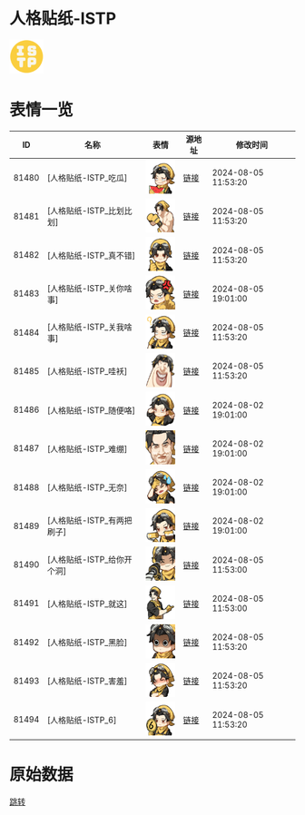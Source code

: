 # 人格贴纸-ISTP

<img src="./cover.png" height="60" alt="cover" />

# 表情一览

|ID|名称|表情|源地址|修改时间|
|----|----|----|----|----|
|81480|[人格贴纸-ISTP_吃瓜]|<img src="./pic/081480_%5B人格贴纸-ISTP_吃瓜%5D.png" height="60" alt="吃瓜"/>|[链接](https://i0.hdslb.com/bfs/garb/76f65c18482b9390918dceebcab8d74ff30641d4.png)|2024-08-05 11:53:20|
|81481|[人格贴纸-ISTP_比划比划]|<img src="./pic/081481_%5B人格贴纸-ISTP_比划比划%5D.png" height="60" alt="比划比划"/>|[链接](https://i0.hdslb.com/bfs/garb/deb1b97308d49571f4ca12baa1a24b40cafc7d88.png)|2024-08-05 11:53:20|
|81482|[人格贴纸-ISTP_真不错]|<img src="./pic/081482_%5B人格贴纸-ISTP_真不错%5D.png" height="60" alt="真不错"/>|[链接](https://i0.hdslb.com/bfs/garb/d735b8a62ae36260ed2093f8f9c24dfbc6802fb7.png)|2024-08-05 11:53:20|
|81483|[人格贴纸-ISTP_关你啥事]|<img src="./pic/081483_%5B人格贴纸-ISTP_关你啥事%5D.png" height="60" alt="关你啥事"/>|[链接](https://i0.hdslb.com/bfs/garb/c5c7272ece292ab08b2fd5b24aff14a249e8f0a4.png)|2024-08-05 19:01:00|
|81484|[人格贴纸-ISTP_关我啥事]|<img src="./pic/081484_%5B人格贴纸-ISTP_关我啥事%5D.png" height="60" alt="关我啥事"/>|[链接](https://i0.hdslb.com/bfs/garb/b3e723ddcfc31ac56e5358474f2afc025467475f.png)|2024-08-05 11:53:20|
|81485|[人格贴纸-ISTP_哇袄]|<img src="./pic/081485_%5B人格贴纸-ISTP_哇袄%5D.png" height="60" alt="哇袄"/>|[链接](https://i0.hdslb.com/bfs/garb/f46d50d98f93786229a8fcebb094ea68aa1dadf4.png)|2024-08-05 11:53:20|
|81486|[人格贴纸-ISTP_随便咯]|<img src="./pic/081486_%5B人格贴纸-ISTP_随便咯%5D.png" height="60" alt="随便咯"/>|[链接](https://i0.hdslb.com/bfs/garb/0c910cdcb47bec43b58fc50bacccaa9e9144ea84.png)|2024-08-02 19:01:00|
|81487|[人格贴纸-ISTP_难绷]|<img src="./pic/081487_%5B人格贴纸-ISTP_难绷%5D.png" height="60" alt="难绷"/>|[链接](https://i0.hdslb.com/bfs/garb/b125018bb2d7163cb7cc31d9429e2efe4a1bd618.png)|2024-08-02 19:01:00|
|81488|[人格贴纸-ISTP_无奈]|<img src="./pic/081488_%5B人格贴纸-ISTP_无奈%5D.png" height="60" alt="无奈"/>|[链接](https://i0.hdslb.com/bfs/garb/97d8c5573a2725e166ccf6faf85b0104c73d76a6.png)|2024-08-02 19:01:00|
|81489|[人格贴纸-ISTP_有两把刷子]|<img src="./pic/081489_%5B人格贴纸-ISTP_有两把刷子%5D.png" height="60" alt="有两把刷子"/>|[链接](https://i0.hdslb.com/bfs/garb/10dcfcf9fe714ed394a0c390379d953b66c6502b.png)|2024-08-02 19:01:00|
|81490|[人格贴纸-ISTP_给你开个洞]|<img src="./pic/081490_%5B人格贴纸-ISTP_给你开个洞%5D.png" height="60" alt="给你开个洞"/>|[链接](https://i0.hdslb.com/bfs/garb/3e160f57e606a2a4fef6db0e9da5de5b4b2d4f54.png)|2024-08-05 11:53:00|
|81491|[人格贴纸-ISTP_就这]|<img src="./pic/081491_%5B人格贴纸-ISTP_就这%5D.png" height="60" alt="就这"/>|[链接](https://i0.hdslb.com/bfs/garb/8221e7ebae573fdbf863181438cb4af2772a6d52.png)|2024-08-05 11:53:00|
|81492|[人格贴纸-ISTP_黑脸]|<img src="./pic/081492_%5B人格贴纸-ISTP_黑脸%5D.png" height="60" alt="黑脸"/>|[链接](https://i0.hdslb.com/bfs/garb/fdbea0ab74ff0b2bfd84d618938eae548d7c9f21.png)|2024-08-05 11:53:20|
|81493|[人格贴纸-ISTP_害羞]|<img src="./pic/081493_%5B人格贴纸-ISTP_害羞%5D.png" height="60" alt="害羞"/>|[链接](https://i0.hdslb.com/bfs/garb/d578d3b2b857c4b6b978495248c9d1e490998286.png)|2024-08-05 11:53:20|
|81494|[人格贴纸-ISTP_6]|<img src="./pic/081494_%5B人格贴纸-ISTP_6%5D.png" height="60" alt="6"/>|[链接](https://i0.hdslb.com/bfs/garb/e9c64dac91f270e64f46a045ccf46cb5a67d034e.png)|2024-08-05 11:53:20|

# 原始数据

[跳转](./raw.json)

